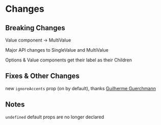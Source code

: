 # Changes

## Breaking Changes

Value component -> MultiValue

Major API changes to SingleValue and MultiValue

Options & Value components get their label as their Children

## Fixes & Other Changes

new `ignoreAccents` prop (on by default), thanks [Guilherme Guerchmann](https://github.com/Agamennon)

## Notes

`undefined` default props are no longer declared
